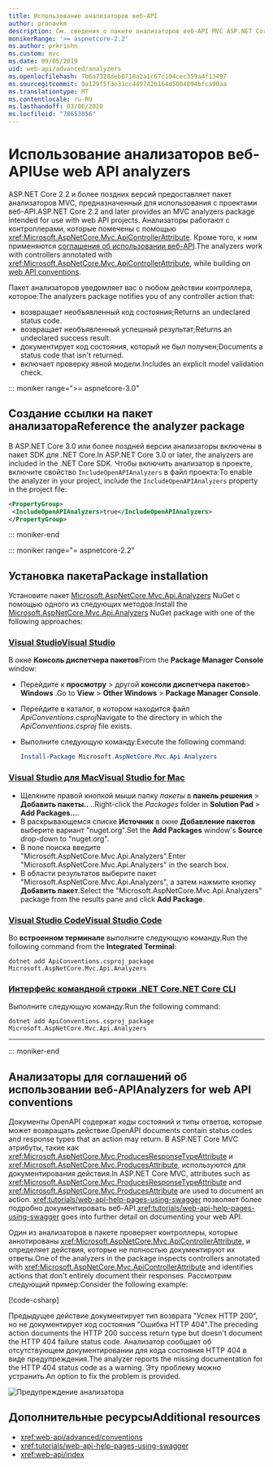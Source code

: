 ```yaml
---
title: Использование анализаторов веб-API
author: pranavkm
description: См. сведения о пакете анализаторов веб-API MVC ASP.NET Core.
monikerRange: '>= aspnetcore-2.2'
ms.author: prkrishn
ms.custom: mvc
ms.date: 09/05/2019
uid: web-api/advanced/analyzers
ms.openlocfilehash: 7b6a7328deb8718a2a1c67c104cec359a4f13497
ms.sourcegitcommit: 9a129f5f3e31cc449742b164d5004894bfca90aa
ms.translationtype: MT
ms.contentlocale: ru-RU
ms.lasthandoff: 03/06/2020
ms.locfileid: "78653056"
---
```

# <a name="use-web-api-analyzers"></a><span data-ttu-id="f736e-103">Использование анализаторов веб-API</span><span class="sxs-lookup"><span data-stu-id="f736e-103">Use web API analyzers</span></span>

<span data-ttu-id="f736e-104">ASP.NET Core 2.2 и более поздних версий предоставляет пакет анализаторов MVC, предназначенный для использования с проектами веб-API.</span><span class="sxs-lookup"><span data-stu-id="f736e-104">ASP.NET Core 2.2 and later provides an MVC analyzers package intended for use with web API projects.</span></span> <span data-ttu-id="f736e-105">Анализаторы работают с контроллерами, которые помечены с помощью <xref:Microsoft.AspNetCore.Mvc.ApiControllerAttribute>. Кроме того, к ним применяются [соглашения об использовании веб-API](xref:web-api/advanced/conventions).</span><span class="sxs-lookup"><span data-stu-id="f736e-105">The analyzers work with controllers annotated with <xref:Microsoft.AspNetCore.Mvc.ApiControllerAttribute>, while building on [web API conventions](xref:web-api/advanced/conventions).</span></span>

<span data-ttu-id="f736e-106">Пакет анализаторов уведомляет вас о любом действии контроллера, которое:</span><span class="sxs-lookup"><span data-stu-id="f736e-106">The analyzers package notifies you of any controller action that:</span></span>

* <span data-ttu-id="f736e-107">возвращает необъявленный код состояния;</span><span class="sxs-lookup"><span data-stu-id="f736e-107">Returns an undeclared status code.</span></span>
* <span data-ttu-id="f736e-108">возвращает необъявленный успешный результат;</span><span class="sxs-lookup"><span data-stu-id="f736e-108">Returns an undeclared success result.</span></span>
* <span data-ttu-id="f736e-109">документирует код состояния, который не был получен;</span><span class="sxs-lookup"><span data-stu-id="f736e-109">Documents a status code that isn't returned.</span></span>
* <span data-ttu-id="f736e-110">включает проверку явной модели.</span><span class="sxs-lookup"><span data-stu-id="f736e-110">Includes an explicit model validation check.</span></span>

::: moniker range=">= aspnetcore-3.0"

## <a name="reference-the-analyzer-package"></a><span data-ttu-id="f736e-111">Создание ссылки на пакет анализатора</span><span class="sxs-lookup"><span data-stu-id="f736e-111">Reference the analyzer package</span></span>

<span data-ttu-id="f736e-112">В ASP.NET Core 3.0 или более поздней версии анализаторы включены в пакет SDK для .NET Core.</span><span class="sxs-lookup"><span data-stu-id="f736e-112">In ASP.NET Core 3.0 or later, the analyzers are included in the .NET Core SDK.</span></span> <span data-ttu-id="f736e-113">Чтобы включить анализатор в проекте, включите свойство `IncludeOpenAPIAnalyzers` в файл проекта:</span><span class="sxs-lookup"><span data-stu-id="f736e-113">To enable the analyzer in your project, include the `IncludeOpenAPIAnalyzers` property in the project file:</span></span>

```xml
<PropertyGroup>
 <IncludeOpenAPIAnalyzers>true</IncludeOpenAPIAnalyzers>
</PropertyGroup>
```

::: moniker-end

::: moniker range="= aspnetcore-2.2"

## <a name="package-installation"></a><span data-ttu-id="f736e-114">Установка пакета</span><span class="sxs-lookup"><span data-stu-id="f736e-114">Package installation</span></span>

<span data-ttu-id="f736e-115">Установите пакет [Microsoft.AspNetCore.Mvc.Api.Analyzers](https://www.nuget.org/packages/Microsoft.AspNetCore.Mvc.Api.Analyzers) NuGet с помощью одного из следующих методов:</span><span class="sxs-lookup"><span data-stu-id="f736e-115">Install the [Microsoft.AspNetCore.Mvc.Api.Analyzers](https://www.nuget.org/packages/Microsoft.AspNetCore.Mvc.Api.Analyzers) NuGet package with one of the following approaches:</span></span>

### <a name="visual-studio"></a>[<span data-ttu-id="f736e-116">Visual Studio</span><span class="sxs-lookup"><span data-stu-id="f736e-116">Visual Studio</span></span>](#tab/visual-studio)

<span data-ttu-id="f736e-117">В окне **Консоль диспетчера пакетов**</span><span class="sxs-lookup"><span data-stu-id="f736e-117">From the **Package Manager Console** window:</span></span>
  * <span data-ttu-id="f736e-118">Перейдите к **просмотру** > другой **консоли диспетчера пакетов**> **Windows** .</span><span class="sxs-lookup"><span data-stu-id="f736e-118">Go to **View** > **Other Windows** > **Package Manager Console**.</span></span>
  * <span data-ttu-id="f736e-119">Перейдите в каталог, в котором находится файл *ApiConventions.csproj*</span><span class="sxs-lookup"><span data-stu-id="f736e-119">Navigate to the directory in which the *ApiConventions.csproj* file exists.</span></span>
  * <span data-ttu-id="f736e-120">Выполните следующую команду:</span><span class="sxs-lookup"><span data-stu-id="f736e-120">Execute the following command:</span></span>

    ```powershell
    Install-Package Microsoft.AspNetCore.Mvc.Api.Analyzers
    ```

### <a name="visual-studio-for-mac"></a>[<span data-ttu-id="f736e-121">Visual Studio для Mac</span><span class="sxs-lookup"><span data-stu-id="f736e-121">Visual Studio for Mac</span></span>](#tab/visual-studio-mac)

* <span data-ttu-id="f736e-122">Щелкните правой кнопкой мыши папку *пакеты* в **панель решения** > **Добавить пакеты..** ..</span><span class="sxs-lookup"><span data-stu-id="f736e-122">Right-click the *Packages* folder in **Solution Pad** > **Add Packages...**.</span></span>
* <span data-ttu-id="f736e-123">В раскрывающемся списке **Источник** в окне **Добавление пакетов** выберите вариант "nuget.org".</span><span class="sxs-lookup"><span data-stu-id="f736e-123">Set the **Add Packages** window's **Source** drop-down to "nuget.org".</span></span>
* <span data-ttu-id="f736e-124">В поле поиска введите "Microsoft.AspNetCore.Mvc.Api.Analyzers".</span><span class="sxs-lookup"><span data-stu-id="f736e-124">Enter "Microsoft.AspNetCore.Mvc.Api.Analyzers" in the search box.</span></span>
* <span data-ttu-id="f736e-125">В области результатов выберите пакет "Microsoft.AspNetCore.Mvc.Api.Analyzers", а затем нажмите кнопку **Добавить пакет**.</span><span class="sxs-lookup"><span data-stu-id="f736e-125">Select the "Microsoft.AspNetCore.Mvc.Api.Analyzers" package from the results pane and click **Add Package**.</span></span>

### <a name="visual-studio-code"></a>[<span data-ttu-id="f736e-126">Visual Studio Code</span><span class="sxs-lookup"><span data-stu-id="f736e-126">Visual Studio Code</span></span>](#tab/visual-studio-code)

<span data-ttu-id="f736e-127">Во **встроенном терминале** выполните следующую команду.</span><span class="sxs-lookup"><span data-stu-id="f736e-127">Run the following command from the **Integrated Terminal**:</span></span>

```dotnetcli
dotnet add ApiConventions.csproj package Microsoft.AspNetCore.Mvc.Api.Analyzers
```

### <a name="net-core-cli"></a>[<span data-ttu-id="f736e-128">Интерфейс командной строки .NET Core</span><span class="sxs-lookup"><span data-stu-id="f736e-128">.NET Core CLI</span></span>](#tab/netcore-cli)

<span data-ttu-id="f736e-129">Выполните следующую команду:</span><span class="sxs-lookup"><span data-stu-id="f736e-129">Run the following command:</span></span>

```dotnetcli
dotnet add ApiConventions.csproj package Microsoft.AspNetCore.Mvc.Api.Analyzers
```

---

::: moniker-end

## <a name="analyzers-for-web-api-conventions"></a><span data-ttu-id="f736e-130">Анализаторы для соглашений об использовании веб-API</span><span class="sxs-lookup"><span data-stu-id="f736e-130">Analyzers for web API conventions</span></span>

<span data-ttu-id="f736e-131">Документы OpenAPI содержат коды состояний и типы ответов, которые может возвращать действие.</span><span class="sxs-lookup"><span data-stu-id="f736e-131">OpenAPI documents contain status codes and response types that an action may return.</span></span> <span data-ttu-id="f736e-132">В ASP.NET Core MVC атрибуты, такие как <xref:Microsoft.AspNetCore.Mvc.ProducesResponseTypeAttribute> и <xref:Microsoft.AspNetCore.Mvc.ProducesAttribute>, используются для документирования действия.</span><span class="sxs-lookup"><span data-stu-id="f736e-132">In ASP.NET Core MVC, attributes such as <xref:Microsoft.AspNetCore.Mvc.ProducesResponseTypeAttribute> and <xref:Microsoft.AspNetCore.Mvc.ProducesAttribute> are used to document an action.</span></span> <span data-ttu-id="f736e-133"><xref:tutorials/web-api-help-pages-using-swagger> позволяет более подробно документировать веб-API.</span><span class="sxs-lookup"><span data-stu-id="f736e-133"><xref:tutorials/web-api-help-pages-using-swagger> goes into further detail on documenting your web API.</span></span>

<span data-ttu-id="f736e-134">Один из анализаторов в пакете проверяет контроллеры, которые аннотированы <xref:Microsoft.AspNetCore.Mvc.ApiControllerAttribute>, и определяет действия, которые не полностью документируют их ответы.</span><span class="sxs-lookup"><span data-stu-id="f736e-134">One of the analyzers in the package inspects controllers annotated with <xref:Microsoft.AspNetCore.Mvc.ApiControllerAttribute> and identifies actions that don't entirely document their responses.</span></span> <span data-ttu-id="f736e-135">Рассмотрим следующий пример:</span><span class="sxs-lookup"><span data-stu-id="f736e-135">Consider the following example:</span></span>

[!code-csharp[](conventions/sample/Controllers/ContactsController.cs?name=missing404docs&highlight=10)]

<span data-ttu-id="f736e-136">Предыдущее действие документирует тип возврата "Успех HTTP 200", но не документирует код состояния "Ошибка HTTP 404".</span><span class="sxs-lookup"><span data-stu-id="f736e-136">The preceding action documents the HTTP 200 success return type but doesn't document the HTTP 404 failure status code.</span></span> <span data-ttu-id="f736e-137">Анализатор сообщает об отсутствующем документировании для кода состояния HTTP 404 в виде предупреждения.</span><span class="sxs-lookup"><span data-stu-id="f736e-137">The analyzer reports the missing documentation for the HTTP 404 status code as a warning.</span></span> <span data-ttu-id="f736e-138">Эту проблему можно устранить.</span><span class="sxs-lookup"><span data-stu-id="f736e-138">An option to fix the problem is provided.</span></span>

![Предупреждение анализатора](conventions/_static/Analyzer.gif)

## <a name="additional-resources"></a><span data-ttu-id="f736e-140">Дополнительные ресурсы</span><span class="sxs-lookup"><span data-stu-id="f736e-140">Additional resources</span></span>

* <xref:web-api/advanced/conventions>
* <xref:tutorials/web-api-help-pages-using-swagger>
* <xref:web-api/index>
